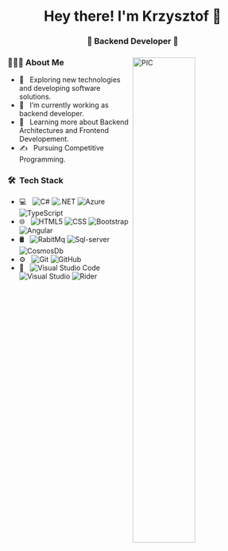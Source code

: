 <h1 align="center">Hey there! I'm Krzysztof 👋 </h1>
<h3 align="center">🚀 Backend Developer  🚀</h3>
<div>
<img width = "50%" align="right" alt="PIC" height="50%" src="https://user-images.githubusercontent.com/25839864/174538500-01c395c1-bd64-4950-b40e-39d4ba2df63b.jpg"
/>
<div align="left"> 

  <h3> 👨🏻‍💻 About Me </h3>

  - 🤔 &nbsp; Exploring new technologies and developing software solutions.
  - 💼 &nbsp; I’m currently working as backend developer.
  - 🌱 &nbsp; Learning more about Backend Architectures and Frontend Developement.
  - ✍️ &nbsp; Pursuing Competitive Programming.  
</div> 
</div>

<h3> 🛠 &nbsp;Tech Stack</h3>

- 💻 &nbsp;
  ![C#](https://img.shields.io/badge/C%23-333333?style=flat&logo=c-sharp)
  ![.NET](https://img.shields.io/badge/.NET-333333?style=flat&logo=.net)
  ![Azure](https://img.shields.io/badge/azure-333333?style=flat&logo=microsoft-azure&logoColor=white)
  ![TypeScript](https://img.shields.io/badge/typeScript-333333?style=flat&logo=typeScript&logoColor=white)
- 🌐 &nbsp;
  ![HTML5](https://img.shields.io/badge/-HTML5-333333?style=flat&logo=HTML5)
  ![CSS](https://img.shields.io/badge/-CSS-333333?style=flat&logo=CSS3&logoColor=1572B6)
  ![Bootstrap](https://img.shields.io/badge/-Bootstrap-333333?style=flat&logo=bootstrap&logoColor=563D7C)
  ![Angular](https://img.shields.io/badge/Angular-333333?style=flat&logo=angular&logoColor=white)
- 🛢 &nbsp;
  ![RabitMq](https://img.shields.io/badge/Rabbitmq-333333?&style=flat&logo=rabbitmq)
  ![Sql-server](https://img.shields.io/badge/microsoftsqlserver-333333?style=flat&logo=microsoft-sql-server&logoColor=white)
  ![CosmosDb](https://img.shields.io/badge/CosmosDB-333333?style=flat&logo=cosmosdb&logoColor=white)
- ⚙️ &nbsp;
  ![Git](https://img.shields.io/badge/-Git-333333?style=flat&logo=git)
  ![GitHub](https://img.shields.io/badge/-GitHub-333333?style=flat&logo=github)
- 🔧 &nbsp;
  ![Visual Studio Code](https://img.shields.io/badge/-Visual%20Studio%20Code-333333?style=flat&logo=visual-studio-code&logoColor=007ACC)
  ![Visual Studio](https://img.shields.io/badge/Visual_Studio-333333?style=flat&logo=visual%20studio)
  ![Rider](https://img.shields.io/badge/Rider-333333?style=flat&logo=Rider)
<br/>
